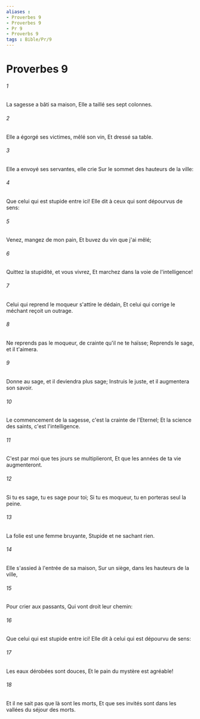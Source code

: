 ```yaml
---
aliases : 
- Proverbes 9
- Proverbes 9
- Pr 9
- Proverbs 9
tags : Bible/Pr/9
---
```


# Proverbes 9

###### 1
La sagesse a bâti sa maison, Elle a taillé ses sept colonnes.
###### 2
Elle a égorgé ses victimes, mêlé son vin, Et dressé sa table.
###### 3
Elle a envoyé ses servantes, elle crie Sur le sommet des hauteurs de la ville:
###### 4
Que celui qui est stupide entre ici! Elle dit à ceux qui sont dépourvus de sens:
###### 5
Venez, mangez de mon pain, Et buvez du vin que j'ai mêlé;
###### 6
Quittez la stupidité, et vous vivrez, Et marchez dans la voie de l'intelligence!
###### 7
Celui qui reprend le moqueur s'attire le dédain, Et celui qui corrige le méchant reçoit un outrage.
###### 8
Ne reprends pas le moqueur, de crainte qu'il ne te haïsse; Reprends le sage, et il t'aimera.
###### 9
Donne au sage, et il deviendra plus sage; Instruis le juste, et il augmentera son savoir.
###### 10
Le commencement de la sagesse, c'est la crainte de l'Eternel; Et la science des saints, c'est l'intelligence.
###### 11
C'est par moi que tes jours se multiplieront, Et que les années de ta vie augmenteront.
###### 12
Si tu es sage, tu es sage pour toi; Si tu es moqueur, tu en porteras seul la peine.
###### 13
La folie est une femme bruyante, Stupide et ne sachant rien.
###### 14
Elle s'assied à l'entrée de sa maison, Sur un siège, dans les hauteurs de la ville,
###### 15
Pour crier aux passants, Qui vont droit leur chemin:
###### 16
Que celui qui est stupide entre ici! Elle dit à celui qui est dépourvu de sens:
###### 17
Les eaux dérobées sont douces, Et le pain du mystère est agréable!
###### 18
Et il ne sait pas que là sont les morts, Et que ses invités sont dans les vallées du séjour des morts.
